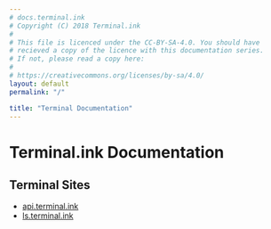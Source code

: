```yaml
---
# docs.terminal.ink
# Copyright (C) 2018 Terminal.ink
#
# This file is licenced under the CC-BY-SA-4.0. You should have
# recieved a copy of the licence with this documentation series.
# If not, please read a copy here:
#
# https://creativecommons.org/licenses/by-sa/4.0/
layout: default
permalink: "/"

title: "Terminal Documentation"
---
```


# Terminal.ink Documentation

## Terminal Sites
- [api.terminal.ink](api)
- [ls.terminal.ink](ls)
